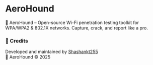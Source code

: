 # AeroHound
🐺 AeroHound – Open-source Wi-Fi penetration testing toolkit for WPA/WPA2 &amp; 802.1X networks. Capture, crack, and report like a pro.

### 📢 Credits
Developed and maintained by [Shashankt255](https://github.com/Shashankt255)  
🐺 AeroHound © 2025
